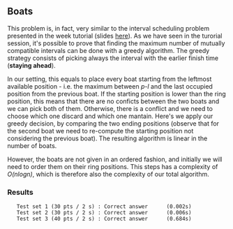 ## Boats
This problem is, in fact, very similar to the interval scheduling problem presented in the week tutorial (slides [here](https://algolab.inf.ethz.ch/doc/tutorials/tut05_greedy_split_and_list.pdf)). As we have seen in the turorial session, it's possible to prove that finding the maximum number of mutually compatible intervals can be done with a greedy algorithm. The greedy strategy consists of picking always the interval with the earlier finish time (**staying ahead**). 

In our setting, this equals to place every boat starting from the leftmost available position - i.e. the maximum between *p-l* and the last occupied position from the previous boat. If the starting position is lower than the ring position, this means that there are no conficts between the two boats and we can pick both of them. Otherwise, there is a conflict and we need to choose which one discard and which one mantain. Here's we apply our greedy decision, by comparing the two
ending positions (observe that for the second boat we need to re-compute the starting position not considering the previous boat). The resulting algorithm is linear in the number of boats. 

However, the boats are not given in an ordered fashion, and initially we will need to order them on their ring positions. This steps has a complexity of *O(nlogn)*, which is therefore also the complexity of our total algorithm.

### Results
```
   Test set 1 (30 pts / 2 s) : Correct answer      (0.002s)
   Test set 2 (30 pts / 2 s) : Correct answer      (0.006s)
   Test set 3 (40 pts / 2 s) : Correct answer      (0.684s)
```
